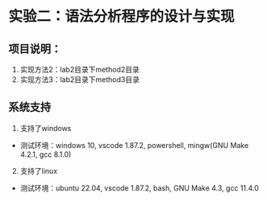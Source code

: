 # 实验二：语法分析程序的设计与实现
## 项目说明：
1. 实现方法2：lab2目录下method2目录
2. 实现方法3：lab2目录下method3目录
## 系统支持
1. 支持了windows
- 测试环境：windows 10, vscode 1.87.2, powershell, mingw(GNU Make 4.2.1, gcc 8.1.0)
2. 支持了linux
- 测试环境：ubuntu 22.04, vscode 1.87.2, bash, GNU Make 4.3, gcc 11.4.0